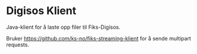 # Digisos Klient
Java-klient for å laste opp filer til Fiks-Digisos.

Bruker https://github.com/ks-no/fiks-streaming-klient for å sende multipart requests.